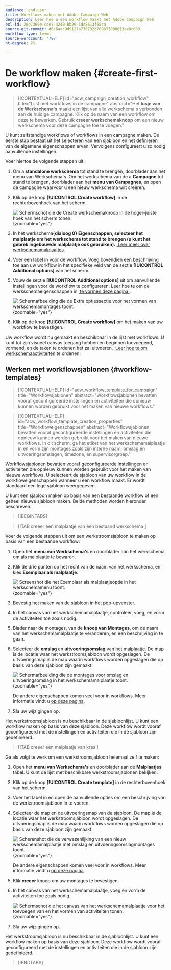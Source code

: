 ```yaml
---
audience: end-user
title: Workflows maken met Adobe Campaign Web
description: Leer hoe u een workflow maakt met Adobe Campaign Web
exl-id: 26e7360e-cce7-4240-bb29-1dc8613f55ca
source-git-commit: d6c6aac9d9127a770732b709873008613ae8c639
workflow-type: tm+mt
source-wordcount: '787'
ht-degree: 2%

---
```


# De workflow maken {#create-first-workflow}

>[!CONTEXTUALHELP]
>id="acw_campaign_creation_workflow"
>title="Lijst met workflows in de campagne"
>abstract="Het **lusje van de Werkschema&#39;s** maakt een lijst van alle werkschema&#39;s verbonden aan de huidige campagne. Klik op de naam van een workflow om deze te bewerken. Gebruik **creeer werkschemaknoop** om een nieuw werkschema voor deze campagne toe te voegen."

U kunt zelfstandige workflows of workflows in een campagne maken. De eerste stap bestaat uit het selecteren van een sjabloon en het definiëren van de algemene eigenschappen ervan. Vervolgens configureert u zo nodig aanvullende instellingen.

Voer hiertoe de volgende stappen uit:

1. Om a **standalone werkschema** tot stand te brengen, doorblader aan het **&#x200B;**&#x200B;menu van Werkschema&#39;s. Om het werkschema van de a **Campagne** tot stand te brengen, doorblader aan het **menu van Campagnes**, en open de campagne waarvoor u een nieuw werkschema wilt creëren.

1. Klik op de knop **[!UICONTROL Create workflow]** in de rechterbovenhoek van het scherm.

   ![&#x200B; Schermschot die de Create werkschemaknoop in de hoger-juiste hoek van het scherm tonen.](assets/workflow-create.png){zoomable="yes"}

1. In het werkschema{**dialoog 0} Eigenschappen, selecteer het malplaatje om het werkschema tot stand te brengen (u kunt het gebrek ingebouwde malplaatje ook gebruiken).** [&#x200B; Leer meer over werkschemamalplaatjes &#x200B;](#workflow-templates).

1. Voer een label in voor de workflow. Voeg bovendien een beschrijving toe aan uw workflow in het specifieke veld van de sectie **[!UICONTROL Additional options]** van het scherm.

1. Vouw de sectie **[!UICONTROL Additional options]** uit om aanvullende instellingen voor de workflow te configureren. Leer hoe te om de werkschemaeigenschappen in [&#x200B; te vormen deze pagina &#x200B;](workflow-settings.md#properties).

   ![&#x200B; Schermafbeelding die de Extra optiessectie voor het vormen van werkschemamontages toont.](assets/workflow-additional-options.png){zoomable="yes"}

1. Klik op de knop **[!UICONTROL Create workflow]** om het maken van uw workflow te bevestigen.

Uw workflow wordt nu gemaakt en beschikbaar in de lijst met workflows. U kunt tot zijn visueel canvas toegang hebben en beginnen toevoegend, vormend, en de taken te ordenen het zal uitvoeren. [&#x200B; Leer hoe te om werkschemaactiviteiten &#x200B;](orchestrate-activities.md) te ordenen.

## Werken met workflowsjablonen {#workflow-templates}

>[!CONTEXTUALHELP]
>id="acw_workflow_template_for_campaign"
>title="Workflowsjablonen"
>abstract="Workflowsjablonen bevatten vooraf geconfigureerde instellingen en activiteiten die opnieuw kunnen worden gebruikt voor het maken van nieuwe workflows."

>[!CONTEXTUALHELP]
>id="acw_workflow_template_creation_properties"
>title="Workfloweigenschappen"
>abstract="Workflowsjablonen bevatten vooraf geconfigureerde instellingen en activiteiten die opnieuw kunnen worden gebruikt voor het maken van nieuwe workflows. In dit scherm, ga het etiket van het werkschemamalplaatje in en vorm zijn montages zoals zijn interne naam, omslag en uitvoeringsomslagen, timezone, en supervisorgroep."

Workflowsjablonen bevatten vooraf geconfigureerde instellingen en activiteiten die opnieuw kunnen worden gebruikt voor het maken van nieuwe workflows. U selecteert de sjabloon van uw workflow in de workfloweigenschappen wanneer u een workflow maakt. Er wordt standaard een lege sjabloon weergegeven.

U kunt een sjabloon maken op basis van een bestaande workflow of een geheel nieuwe sjabloon maken. Beide methoden worden hieronder beschreven.

>[!BEGINTABS]

>[!TAB  creeer een malplaatje van een bestaand werkschema ]

Voer de volgende stappen uit om een werkstroomsjabloon te maken op basis van een bestaande workflow:

1. Open het **menu van Werkschema&#39;s** en doorblader aan het werkschema om als malplaatje te bewaren.
1. Klik de drie punten op het recht van de naam van het werkschema, en kies **Exemplaar als malplaatje**.

   ![&#x200B; Screenshot die het Exemplaar als malplaatjeoptie in het werkschemamenu toont.](assets/wf-copy-as-template.png){zoomable="yes"}

1. Bevestig het maken van de sjabloon in het pop-upvenster.
1. In het canvas van het werkschemamalplaatje, controleer, voeg, en vorm de activiteiten toe zoals nodig.
1. Blader naar de montages, van de **knoop van Montages**, om de naam van het werkschemamalplaatje te veranderen, en een beschrijving in te gaan.
1. Selecteer de **omslag** en **uitvoeringsomslag** van het malplaatje. De map is de locatie waar het werkstroomsjabloon wordt opgeslagen. De uitvoeringsmap is de map waarin workflows worden opgeslagen die op basis van deze sjabloon zijn gemaakt.

   ![&#x200B; Schermafbeelding die de montages voor omslag en uitvoeringsomslag in het werkschemamalplaatje toont.](assets/wf-settings-template.png){zoomable="yes"}

   De andere eigenschappen komen veel voor in workflows. Meer informatie vindt u [op deze pagina](workflow-settings.md#properties).

1. Sla uw wijzigingen op.

Het werkstroomsjabloon is nu beschikbaar in de sjabloonlijst. U kunt een workflow maken op basis van deze sjabloon. Deze workflow wordt vooraf geconfigureerd met de instellingen en activiteiten die in de sjabloon zijn gedefinieerd.

>[!TAB  creeer een malplaatje van kras ]

Ga als volgt te werk om een werkstroomsjabloon helemaal zelf te maken:

1. Open het **menu van Werkschema&#39;s** en doorblader aan de **Malplaatjes** tabel. U kunt de lijst met beschikbare werkstroomsjablonen bekijken.
1. Klik op de knop **[!UICONTROL Create template]** in de rechterbovenhoek van het scherm.
1. Voer het label in en open de aanvullende opties om een beschrijving van de werkstroomsjabloon in te voeren.
1. Selecteer de map en de uitvoeringsmap van de sjabloon. De map is de locatie waar het werkstroomsjabloon wordt opgeslagen. De uitvoeringsmap is de map waarin workflows worden opgeslagen die op basis van deze sjabloon zijn gemaakt.

   ![&#x200B; Scherenshot die de verwezenlijking van een nieuw werkschemamalplaatje met omslag en uitvoeringsomslagmontages toont.](assets/new-wf-template.png){zoomable="yes"}

   De andere eigenschappen komen veel voor in workflows. Meer informatie vindt u [op deze pagina](workflow-settings.md#properties).

1. Klik **creeer** knoop om uw montages te bevestigen.
1. In het canvas van het werkschemamalplaatje, voeg en vorm de activiteiten toe zoals nodig.

   ![&#x200B; Schermschot die het canvas van het werkschemamalplaatje voor het toevoegen van en het vormen van activiteiten tonen.](assets/wf-template-activities.png){zoomable="yes"}

1. Sla uw wijzigingen op.

Het werkstroomsjabloon is nu beschikbaar in de sjabloonlijst. U kunt een workflow maken op basis van deze sjabloon. Deze workflow wordt vooraf geconfigureerd met de instellingen en activiteiten die in de sjabloon zijn gedefinieerd.

>[!ENDTABS]
